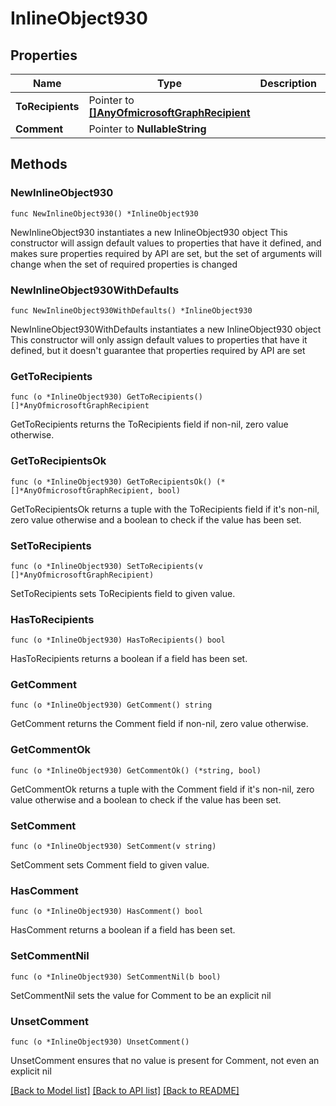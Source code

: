 # InlineObject930

## Properties

Name | Type | Description | Notes
------------ | ------------- | ------------- | -------------
**ToRecipients** | Pointer to [**[]AnyOfmicrosoftGraphRecipient**](AnyOfmicrosoftGraphRecipient.md) |  | [optional] 
**Comment** | Pointer to **NullableString** |  | [optional] 

## Methods

### NewInlineObject930

`func NewInlineObject930() *InlineObject930`

NewInlineObject930 instantiates a new InlineObject930 object
This constructor will assign default values to properties that have it defined,
and makes sure properties required by API are set, but the set of arguments
will change when the set of required properties is changed

### NewInlineObject930WithDefaults

`func NewInlineObject930WithDefaults() *InlineObject930`

NewInlineObject930WithDefaults instantiates a new InlineObject930 object
This constructor will only assign default values to properties that have it defined,
but it doesn't guarantee that properties required by API are set

### GetToRecipients

`func (o *InlineObject930) GetToRecipients() []*AnyOfmicrosoftGraphRecipient`

GetToRecipients returns the ToRecipients field if non-nil, zero value otherwise.

### GetToRecipientsOk

`func (o *InlineObject930) GetToRecipientsOk() (*[]*AnyOfmicrosoftGraphRecipient, bool)`

GetToRecipientsOk returns a tuple with the ToRecipients field if it's non-nil, zero value otherwise
and a boolean to check if the value has been set.

### SetToRecipients

`func (o *InlineObject930) SetToRecipients(v []*AnyOfmicrosoftGraphRecipient)`

SetToRecipients sets ToRecipients field to given value.

### HasToRecipients

`func (o *InlineObject930) HasToRecipients() bool`

HasToRecipients returns a boolean if a field has been set.

### GetComment

`func (o *InlineObject930) GetComment() string`

GetComment returns the Comment field if non-nil, zero value otherwise.

### GetCommentOk

`func (o *InlineObject930) GetCommentOk() (*string, bool)`

GetCommentOk returns a tuple with the Comment field if it's non-nil, zero value otherwise
and a boolean to check if the value has been set.

### SetComment

`func (o *InlineObject930) SetComment(v string)`

SetComment sets Comment field to given value.

### HasComment

`func (o *InlineObject930) HasComment() bool`

HasComment returns a boolean if a field has been set.

### SetCommentNil

`func (o *InlineObject930) SetCommentNil(b bool)`

 SetCommentNil sets the value for Comment to be an explicit nil

### UnsetComment
`func (o *InlineObject930) UnsetComment()`

UnsetComment ensures that no value is present for Comment, not even an explicit nil

[[Back to Model list]](../README.md#documentation-for-models) [[Back to API list]](../README.md#documentation-for-api-endpoints) [[Back to README]](../README.md)


